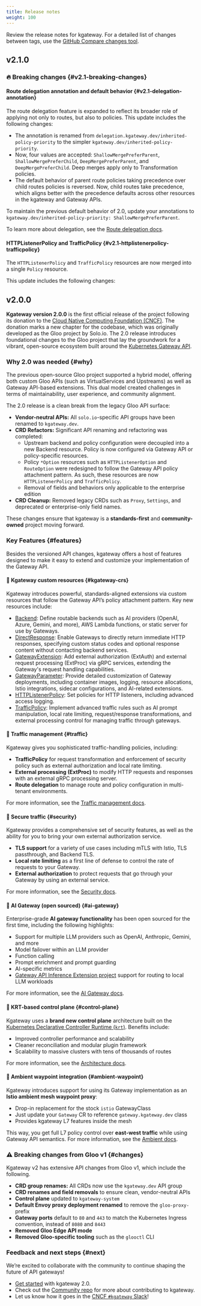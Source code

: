 ```yaml
---
title: Release notes
weight: 100
---
```


Review the release notes for kgateway. For a detailed list of changes between tags, use the [GitHub Compare changes tool](https://github.com/kgateway-dev/kgateway/compare/).

## v2.1.0

<!-- TODO release 2.1 
For more details, review the [GitHub release notes](https://github.com/kgateway-dev/kgateway/releases/tag/v2.1.0).-->

### 🔥 Breaking changes {#v2.1-breaking-changes}

#### Route delegation annotation and default behavior {#v2.1-delegation-annotation}

The route delegation feature is expanded to reflect its broader role of applying not only to routes, but also to policies. This update includes the following changes:

* The annotation is renamed from `delegation.kgateway.dev/inherited-policy-priority` to the simpler `kgateway.dev/inherited-policy-priority`.
* Now, four values are accepted: `ShallowMergePreferParent`, `ShallowMergePreferChild`, `DeepMergePreferParent`, and `DeepMergePreferChild`. Deep merges apply only to Transformation policies.
* The default behavior of parent route policies taking precedence over child routes policies is reversed. Now, child routes take precedence, which aligns better with the precedence defaults across other resources in the kgateway and Gateway APIs.

To maintain the previous default behavior of 2.0, update your annotations to `kgateway.dev/inherited-policy-priority: ShallowMergePreferParent`.

To learn more about delegation, see the [Route delegation docs](/docs/traffic-management/route-delegation/).

#### HTTPListenerPolicy and TrafficPolicy {#v2.1-httplistenerpolicy-trafficpolicy}

The `HTTPListenerPolicy` and `TrafficPolicy` resources are now merged into a single `Policy` resource.

This update includes the following changes:

<!-- TODO release 2.1

### ⚒️ Installation changes {#v2.1-installation-changes}

### 🌟 New features {#v2.1-new-features}

### 🔄 Feature changes {#v2.1-feature-changes}

### 🗑️ Deprecated or removed features {#v2.1-removed-features}

### 🚧 Known issues {#v2.1-known-issues}
-->

## v2.0.0

**Kgateway version 2.0.0** is the first official release of the project following its donation to the [Cloud Native Computing Foundation (CNCF)](https://www.cncf.io/). The donation marks a new chapter for the codebase, which was originally developed as the Gloo project by Solo.io. The 2.0 release introduces foundational changes to the Gloo project that lay the groundwork for a vibrant, open-source ecosystem built around the [Kubernetes Gateway API](https://gateway-api.sigs.k8s.io/).

### Why 2.0 was needed {#why}

The previous open-source Gloo project supported a hybrid model, offering both custom Gloo APIs (such as VirtualServices and Upstreams) as well as Gateway API-based extensions. This dual model created challenges in terms of maintainability, user experience, and community alignment.

The 2.0 release is a clean break from the legacy Gloo API surface:

- **Vendor-neutral APIs:** All `solo.io`-specific API groups have been renamed to `kgateway.dev`.
- **CRD Refactors:** Significant API renaming and refactoring was completed:
  - Upstream backend and policy configuration were decoupled into a new Backend resource. Policy is now configured via Gateway API or policy-specific resources.
  - Policy `*Option` resources such as `HTTPListenerOption` and `RouteOption` were redesigned to follow the Gateway API policy attachment pattern. As such, these resources are now `HTTPListenerPolicy` and `TrafficPolicy`.
  - Removal of fields and behaviors only applicable to the enterprise edition
- **CRD Cleanup:** Removed legacy CRDs such as `Proxy`, `Settings`, and deprecated or enterprise-only field names.

These changes ensure that kgateway is a **standards-first** and **community-owned** project moving forward.

### Key Features {#features}

Besides the versioned API changes, kgateway offers a host of features designed to make it easy to extend and customize your implementation of the Gateway API.

#### 🚀 Kgateway custom resources {#kgateway-crs}

Kgateway introduces powerful, standards-aligned extensions via custom resources that follow the Gateway API’s policy attachment pattern. Key new resources include:

* [Backend](/docs/reference/api/#backend): Define routable backends such as AI providers (OpenAI, Azure, Gemini, and more), AWS Lambda functions, or static server for use by Gateways.
* [DirectResponse](/docs/reference/api/#directresponse): Enable Gateways to directly return immediate HTTP responses, specifying custom status codes and optional response content without contacting backend services.
* [GatewayExtension](/docs/reference/api/#gatewayextension): Add external authorization (ExtAuth) and external request processing (ExtProc) via gRPC services, extending the Gateway's request handling capabilities.
* [GatewayParameter](/docs/reference/api/#gatewayparameter): Provide detailed customization of Gateway deployments, including container images, logging, resource allocations, Istio integrations, sidecar configurations, and AI-related extensions.
* [HTTPListenerPolicy](/docs/reference/api/#httplistenerpolicy): Set policies for HTTP listeners, including advanced access logging.
* [TrafficPolicy](/docs/reference/api/#trafficpolicy): Implement advanced traffic rules such as AI prompt manipulation, local rate limiting, request/response transformations, and external processing control for managing traffic through gateways.

#### 🚦 Traffic management {#traffic}

Kgateway gives you sophisticated traffic-handling policies, including:

* **TrafficPolicy** for request transformation and enforcement of security policy such as external authorization and local rate limiting.
* **External processing (ExtProc)** to modify HTTP requests and responses with an external gRPC processing server.
* **Route delegation** to manage route and policy configuration in multi-tenant environments.

For more information, see the [Traffic management docs](/docs/traffic-management/).

#### 🔐 Secure traffic {#security}

Kgateway provides a comprehensive set of security features, as well as the ability for you to bring your own external authorization service.

* **TLS support** for a variety of use cases including mTLS with Istio, TLS passthrough, and Backend TLS.
* **Local rate limiting** as a first line of defense to control the rate of requests to your Gateway.
* **External authorization** to protect requests that go through your Gateway by using an external service.

For more information, see the [Security docs](/docs/security/).

#### 🤖 AI Gateway (open sourced) {#ai-gateway}

Enterprise-grade **AI gateway functionality** has been open sourced for the first time, including the following highlights:

* Support for multiple LLM providers such as OpenAI, Anthropic, Gemini, and more
* Model failover within an LLM provider
* Function calling
* Prompt enrichment and prompt guarding
* AI-specific metrics
* [Gateway API Inference Extension project](https://gateway-api-inference-extension.sigs.k8s.io/guides/) support for routing to local LLM workloads

For more information, see the [AI Gateway docs](/docs/ai/).

#### 🧠 KRT-based control plane {#control-plane}

Kgateway uses a **brand new control plane** architecture built on the [Kubernetes Declarative Controller Runtime (`krt`)](https://github.com/istio/istio/blob/master/pkg/kube/krt/README.md). Benefits include:

- Improved controller performance and scalability
- Cleaner reconciliation and modular plugin framework
- Scalability to massive clusters with tens of thousands of routes

For more information, see the [Architecture docs](/docs/about/architecture/).

#### 🐬 Ambient waypoint integration {#ambient-waypoint}

Kgateway introduces support for using its Gateway implementation as an **Istio ambient mesh waypoint proxy**:

- Drop-in replacement for the stock `istio` GatewayClass
- Just update your `Gateway` CR to reference `gateway.kgateway.dev` class
- Provides kgateway L7 features inside the mesh

This way, you get full L7 policy control over **east-west traffic** while using Gateway API semantics. For more information, see the [Ambient docs](/docs/integrations/istio/ambient/).

### ⚠️ Breaking changes from Gloo v1 {#changes}

Kgateway v2 has extensive API changes from Gloo v1, which include the following.

- **CRD group renames:** All CRDs now use the `kgateway.dev` API group
- **CRD renames and field removals** to ensure clean, vendor-neutral APIs
- **Control plane** updated to `kgateway-system`
- **Default Envoy proxy deployment renamed** to remove the `gloo-proxy-` prefix
- **Gateway ports** default to `80` and `443` to match the Kubernetes Ingress convention, instead of `8080` and `8443`
- **Removed Gloo Edge API mode**
- **Removed Gloo-specific tooling** such as the `glooctl` CLI

### Feedback and next steps {#next}

We’re excited to collaborate with the community to continue shaping the future of API gateways! 

* [Get started](/docs/quickstart/) with kgateway 2.0.
* Check out the [Community repo](https://github.com/kgateway-dev/community) for more about contributing to kgateway.
* Let us know how it goes in the [CNCF `#kgateway` Slack](https://cloud-native.slack.com/archives/C080D3PJMS4)!
